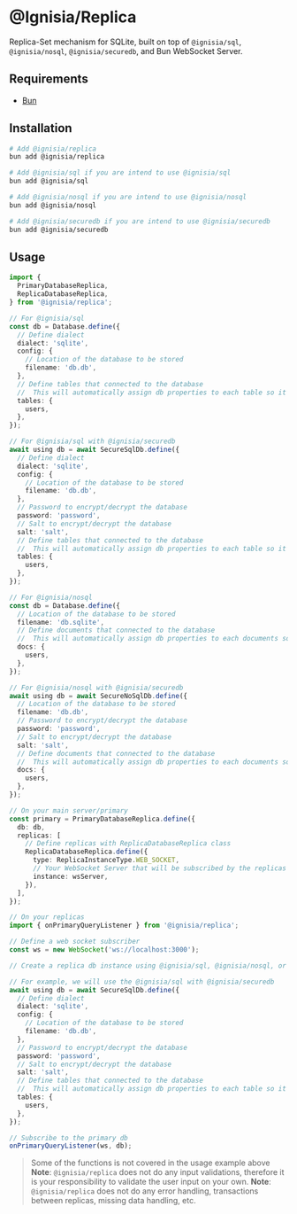 # @Ignisia/Replica

Replica-Set mechanism for SQLite, built on top of `@ignisia/sql`, `@ignisia/nosql`, `@ignisia/securedb`, and Bun WebSocket Server.

## Requirements

- [Bun](https://bun.sh/)

## Installation

```bash
# Add @ignisia/replica
bun add @ignisia/replica

# Add @ignisia/sql if you are intend to use @ignisia/sql
bun add @ignisia/sql

# Add @ignisia/nosql if you are intend to use @ignisia/nosql
bun add @ignisia/nosql

# Add @ignisia/securedb if you are intend to use @ignisia/securedb
bun add @ignisia/securedb
```

## Usage

```ts
import {
  PrimaryDatabaseReplica,
  ReplicaDatabaseReplica,
} from '@ignisia/replica';

// For @ignisia/sql
const db = Database.define({
  // Define dialect
  dialect: 'sqlite',
  config: {
    // Location of the database to be stored
    filename: 'db.db',
  },
  // Define tables that connected to the database
  //  This will automatically assign db properties to each table so it can do query
  tables: {
    users,
  },
});

// For @ignisia/sql with @ignisia/securedb
await using db = await SecureSqlDb.define({
  // Define dialect
  dialect: 'sqlite',
  config: {
    // Location of the database to be stored
    filename: 'db.db',
  },
  // Password to encrypt/decrypt the database
  password: 'password',
  // Salt to encrypt/decrypt the database
  salt: 'salt',
  // Define tables that connected to the database
  //  This will automatically assign db properties to each table so it can do query
  tables: {
    users,
  },
});

// For @ignisia/nosql
const db = Database.define({
  // Location of the database to be stored
  filename: 'db.sqlite',
  // Define documents that connected to the database
  //  This will automatically assign db properties to each documents so it can do query
  docs: {
    users,
  },
});

// For @ignisia/nosql with @ignisia/securedb
await using db = await SecureNoSqlDb.define({
  // Location of the database to be stored
  filename: 'db.db',
  // Password to encrypt/decrypt the database
  password: 'password',
  // Salt to encrypt/decrypt the database
  salt: 'salt',
  // Define documents that connected to the database
  //  This will automatically assign db properties to each documents so it can do query
  docs: {
    users,
  },
});

// On your main server/primary
const primary = PrimaryDatabaseReplica.define({
  db: db,
  replicas: [
    // Define replicas with ReplicaDatabaseReplica class
    ReplicaDatabaseReplica.define({
      type: ReplicaInstanceType.WEB_SOCKET,
      // Your WebSocket Server that will be subscribed by the replicas
      instance: wsServer,
    }),
  ],
});

// On your replicas
import { onPrimaryQueryListener } from '@ignisia/replica';

// Define a web socket subscriber
const ws = new WebSocket('ws://localhost:3000');

// Create a replica db instance using @ignisia/sql, @ignisia/nosql, or @ignisia/securedb

// For example, we will use the @ignisia/sql with @ignisia/securedb
await using db = await SecureSqlDb.define({
  // Define dialect
  dialect: 'sqlite',
  config: {
    // Location of the database to be stored
    filename: 'db.db',
  },
  // Password to encrypt/decrypt the database
  password: 'password',
  // Salt to encrypt/decrypt the database
  salt: 'salt',
  // Define tables that connected to the database
  //  This will automatically assign db properties to each table so it can do query
  tables: {
    users,
  },
});

// Subscribe to the primary db
onPrimaryQueryListener(ws, db);
```

> Some of the functions is not covered in the usage example above
> **Note**: `@ignisia/replica` does not do any input validations, therefore it is your responsibility to validate the user input on your own.
> **Note**: `@ignisia/replica` does not do any error handling, transactions between replicas, missing data handling, etc.
